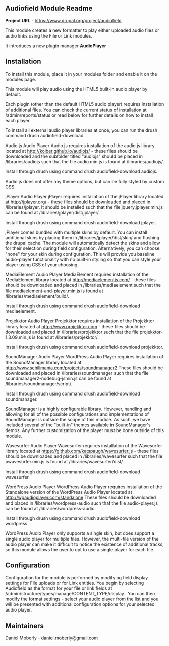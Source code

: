 
Audiofield Module Readme
----------------------

<strong>Project URL</strong> - https://www.drupal.org/project/audiofield

This module creates a new formatter to play either uploaded audio files or
audio links using the File or Link modules.

It introduces a new plugin manager <strong>AudioPlayer</strong>


Installation
------------

To install this module, place it in your modules folder and enable it on the
modules page.

This module will play audio using the HTML5 built-in audio player by default.

Each plugin (other than the default HTML5 audio player) requires installation
of additional files. You can check the current status of installation at
/admin/reports/status or read below for further details on how to install
each player.

To install all external audio player libraries at once, you can run the drush
command drush audiofield-download

Audio.js Audio Player
  Audio.js requires installation of the audio.js library located at
  http://kolber.github.io/audiojs/ - these files should be downloaded and the
  subfolder titled "audiojs" should be placed in /libraries/audiojs such that
  the file audio.min.js is found at /libraries/audiojs/.

  Install through drush using command drush audiofield-download audiojs.

  Audio.js does not offer any theme options, but can be fully styled by custom
  CSS.

jPlayer Audio Player
  jPlayer requires installation of the jPlayer library located at
  http://jplayer.org/ - these files should be downloaded and placed
  in /libraries/jplayer. It should be installed such that the file
  jquery.jplayer.min.js can be found at /libraries/jplayer/dist/jplayer/.

  Install through drush using command drush audiofield-download jplayer.

  jPlayer comes bundled with multiple skins by default. You can install
  additional skins by placing them in /libraries/jplayer/dist/skin/ and
  flushing the drupal cache. The module will automatically detect the
  skins and allow for their selection during field configuration.
  Alternatively, you can choose "none" for your skin during configuration.
  This will provide you baseline audio-player functionality with no
  built-in styling so that you can style your player using CSS of your
  choosing.

MediaElement Audio Player
  MediaElement requires installation of the MediaElement library located at
  http://mediaelementjs.com/ - these files should be downloaded and placed
  in /libraries/mediaelement such that the file mediaelement-and-player.min.js
  is found at /libraries/mediaelement/build/.

  Install through drush using command drush audiofield-download mediaelement.

Projekktor Audio Player
  Projekktor requires installation of the Projekktor library located at
  http://www.projekktor.com - these files should be downloaded and placed
  in /libraries/projekktor such that the file projekktor-1.3.09.min.js is found
  at /libraries/projekktor/.

  Install through drush using command drush audiofield-download projekktor.

SoundManager Audio Player
  WordPress Audio Player requires installation of the SoundManager library
  located at http://www.schillmania.com/projects/soundmanager2
  These files should be downloaded and placed in /libraries/soundmanager such
  that the file soundmanager2-nodebug-jsmin.js can be found at
  /libraries/soundmanager/script/.

  Install through drush using command drush audiofield-download soundmanager.

  SoundManager is a highly configurable library. However, handling and allowing
  for all of the possible configurations and implementations of SoundManager is
  outside the scope of this module. As such, we have included several of the
  "built-in" themes available in SoundManager's demos. Any further customization
  of the player must be done outside of this module.

Wavesurfer Audio Player
  Wavesurfer requires installation of the Wavesurfer library located at
  https://github.com/katspaugh/wavesurfer.js - these files should be downloaded
  and placed in /libraries/wavesurfer such that the file pwavesurfer.min.js is
  found at /libraries/wavesurfer/dist/.

  Install through drush using command drush audiofield-download wavesurfer.

WordPress Audio Player
  WordPress Audio Player requires installation of the Standalone version of
  the WordPress Audio Player located at http://wpaudioplayer.com/standalone
  These files should be downloaded and placed in /libraries/wordpress-audio such
  that the file audio-player.js can be found at /libraries/wordpress-audio.

  Install through drush using command drush audiofield-download wordpress.

  WordPress Audio Player only supports a single skin, but does support a
  single audio player for multiple files. However, the multi-file version of
  the audio player can make it difficult to notice the existence of additional
  tracks, so this module allows the user to opt to use a single player for each
  file.

Configuration
-------------

Configuration for the module is performed by modifying field display settings
for File uploads or for Link entities. You begin by selecting Audiofield as the
format for your file or link fields at
/admin/structure/types/manage/CONTENT_TYPE/display . You can then modify the
format settings - select your audio player from the list and you will be
presented with additional configuration options for your selected audio player.

Maintainers
------

Daniel Moberly - <daniel.moberly@gmail.com>
